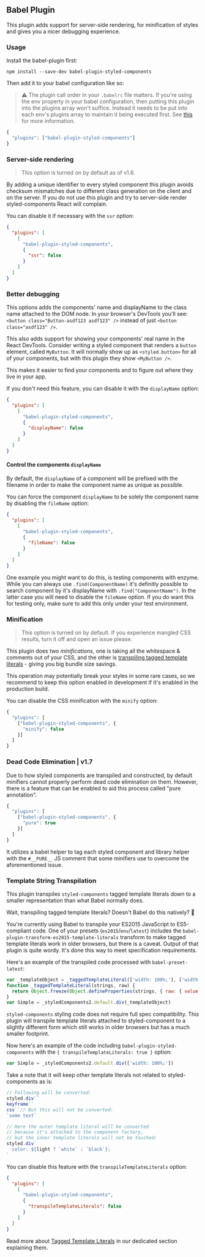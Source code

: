 ## Babel Plugin

This plugin adds support for server-side rendering, for minification of styles and gives you a nicer debugging experience.

### Usage

Install the babel-plugin first:

```
npm install --save-dev babel-plugin-styled-components
```

Then add it to your babel configuration like so:

> ⚠️ The plugin call order in your `.babelrc` file matters. If you're using the env property in your babel configuration, then putting this plugin into the plugins array won't suffice. Instead it needs to be put into each env's plugins array to maintain it being executed first. See [this](https://github.com/styled-components/babel-plugin-styled-components/issues/78) for more information.

```js
{
  "plugins": ["babel-plugin-styled-components"]
}
```

### Server-side rendering

> This option is turned on by default as of v1.6.

By adding a unique identifier to every styled component this plugin avoids checksum mismatches due to different class generation on the client and on the server. If you do not use this plugin and try to server-side render styled-components React will complain.

You can disable it if necessary with the `ssr` option:

```json
{
  "plugins": [
    [
      "babel-plugin-styled-components",
      {
        "ssr": false
      }
    ]
  ]
}
```

### Better debugging

This options adds the components' name and displayName to the class name attached to the DOM node. In your browser's DevTools you'll see: `<button class="Button-asdf123 asdf123" />` instead of just `<button class="asdf123" />`.

This also adds support for showing your components' real name in the React DevTools. Consider writing a styled component that renders a `button` element, called `MyButton`. It will normally show up as `<styled.button>` for all of your components, but with this plugin they show `<MyButton />`.

This makes it easier to find your components and to figure out where they live in your app.

If you don't need this feature, you can disable it with the `displayName` option:

```json
{
  "plugins": [
    [
      "babel-plugin-styled-components",
      {
        "displayName": false
      }
    ]
  ]
}
```

#### Control the components `displayName`

By default, the `displayName` of a component will be prefixed with the filename in order to make the component name as unique as possible.

You can force the component `displayName` to be solely the component name by disabling the `fileName` option:

```json
{
  "plugins": [
    [
      "babel-plugin-styled-components",
      {
        "fileName": false
      }
    ]
  ]
}
```

One example you might want to do this, is testing components with enzyme. While you can always use `.find(ComponentName)` it's definitly possible to search component by it's displayName with `.find("ComponentName")`. In the latter case you will need to disable the `fileName` option. If you do want this for testing only, make sure to add this only under your test environment.

### Minification

> This option is turned on by default. If you experience mangled CSS
> results, turn it off and open an issue please.

This plugin does two _minifications_, one is taking all the whitespace & comments out of your CSS, and the other is [transpiling tagged template literals](#template-string-transpilation) - giving you big bundle size savings.

This operation may potentially break your styles in some rare cases, so we recommend to keep this option enabled in development if it's enabled in the production build.

You can disable the CSS minification with the `minify` option:

```js
{
  "plugins": [
    ["babel-plugin-styled-components", {
      "minify": false
    }]
  ]
}
```

### Dead Code Elimination | v1.7

Due to how styled components are transpiled and constructed, by default minifiers cannot properly perform dead code elimination on them. However, there is a feature that can be enabled to aid this process called "pure annotation".

```js
{
  "plugins": [
    ["babel-plugin-styled-components", {
      "pure": true
    }]
  ]
}
```

It utilizes a babel helper to tag each styled component and library helper with the `#__PURE__` JS comment that some minifiers use to overcome the aforementioned issue.

### Template String Transpilation

This plugin transpiles `styled-components` tagged template literals down to a smaller representation than what Babel normally does.

Wait, transpiling tagged template literals? Doesn't Babel do this natively? 🤔

You're currently using Babel to transpile your ES2015 JavaScript to ES5-compliant code. One of your presets (`es2015`/`env`/`latest`) includes the `babel-plugin-transform-es2015-template-literals` transform to make tagged template literals work in older browsers, but there is a caveat. Output of that plugin is quite wordy. It's done this way to meet specification requirements.

Here's an example of the transpiled code processed with `babel-preset-latest`:

```js
var _templateObject = _taggedTemplateLiteral(['width: 100%;'], ['width: 100%;'])
function _taggedTemplateLiteral(strings, raw) {
  return Object.freeze(Object.defineProperties(strings, { raw: { value: Object.freeze(raw) } }))
}
var Simple = _styledComponents2.default.div(_templateObject)
```

`styled-components` styling code does not require full spec compatibility. This plugin will transpile template literals attached to styled-component to a slightly different form which still works in older browsers but has a much smaller footprint.

Now here's an example of the code including `babel-plugin-styled-components` with the `{ transpileTemplateLiterals: true }` option:

```js
var Simple = _styledComponents2.default.div(['width: 100%;'])
```

Take a note that it will keep other template literals not related to styled-components as is:

```js
// Following will be converted:
styled.div``
keyframe``
css``// But this will not be converted:
`some text`

// Here the outer template literal will be converted
// because it's attached to the component factory,
// but the inner template literals will not be touched:
styled.div`
  color: ${light ? `white` : `black`};
`
```

You can disable this feature with the `transpileTemplateLiterals` option:

```json
{
  "plugins": [
    [
      "babel-plugin-styled-components",
      {
        "transpileTemplateLiterals": false
      }
    ]
  ]
}
```

Read more about [Tagged Template Literals](/docs/advanced#tagged-template-literals) in
our dedicated section explaining them.
